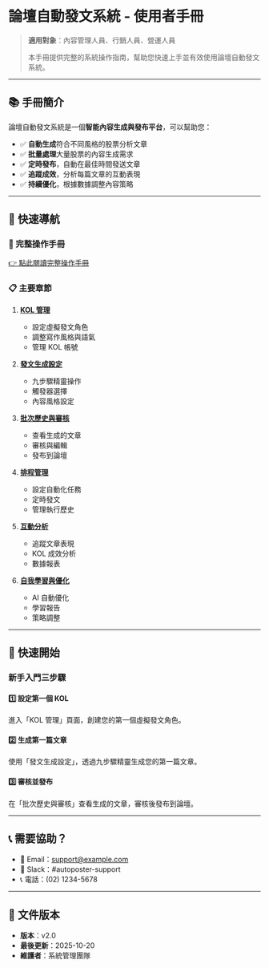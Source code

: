 # 論壇自動發文系統 - 使用者手冊

> **適用對象**：內容管理人員、行銷人員、營運人員
>
> 本手冊提供完整的系統操作指南，幫助您快速上手並有效使用論壇自動發文系統。

---

## 📚 手冊簡介

論壇自動發文系統是一個**智能內容生成與發布平台**，可以幫助您：

- ✅ **自動生成**符合不同風格的股票分析文章
- ✅ **批量處理**大量股票的內容生成需求
- ✅ **定時發布**，自動在最佳時間發送文章
- ✅ **追蹤成效**，分析每篇文章的互動表現
- ✅ **持續優化**，根據數據調整內容策略

---

## 🎯 快速導航

### 📖 完整操作手冊
[👉 點此閱讀完整操作手冊](發文系統操作手冊_業務版.md)

### 📋 主要章節

1. **[KOL 管理](發文系統操作手冊_業務版.md#第一章kol-管理)**
   - 設定虛擬發文角色
   - 調整寫作風格與語氣
   - 管理 KOL 帳號

2. **[發文生成設定](發文系統操作手冊_業務版.md#第二章發文生成設定)**
   - 九步驟精靈操作
   - 觸發器選擇
   - 內容風格設定

3. **[批次歷史與審核](發文系統操作手冊_業務版.md#第三章批次歷史與審核)**
   - 查看生成的文章
   - 審核與編輯
   - 發布到論壇

4. **[排程管理](發文系統操作手冊_業務版.md#第四章排程管理)**
   - 設定自動化任務
   - 定時發文
   - 管理執行歷史

5. **[互動分析](發文系統操作手冊_業務版.md#第五章互動分析)**
   - 追蹤文章表現
   - KOL 成效分析
   - 數據報表

6. **[自我學習與優化](發文系統操作手冊_業務版.md#第六章自我學習與優化)**
   - AI 自動優化
   - 學習報告
   - 策略調整

---

## 🚀 快速開始

### 新手入門三步驟

#### 1️⃣ 設定第一個 KOL
進入「KOL 管理」頁面，創建您的第一個虛擬發文角色。

#### 2️⃣ 生成第一篇文章
使用「發文生成設定」，透過九步驟精靈生成您的第一篇文章。

#### 3️⃣ 審核並發布
在「批次歷史與審核」查看生成的文章，審核後發布到論壇。

---

## 📞 需要協助？

- 📧 Email：support@example.com
- 💬 Slack：#autoposter-support
- 📞 電話：(02) 1234-5678

---

## 📝 文件版本

- **版本**：v2.0
- **最後更新**：2025-10-20
- **維護者**：系統管理團隊
